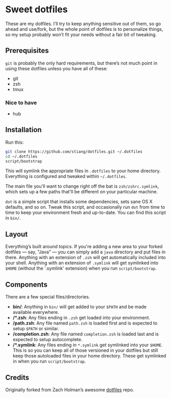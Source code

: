# Sweet dotfiles

These are my dotfiles. I’ll try to keep anything sensitive out of them, so 
go ahead and use/fork, but the whole point of dotfiles is to personalize things, 
so my setup probably won’t fit your needs without a fair bit of tweaking.

## Prerequisites
`git` is probably the only hard requirements, but there’s not much point in using
these dotfiles unless you have all of these:

* git
* zsh
* tmux

### Nice to have
* hub


## Installation

Run this:

```sh
git clone https://github.com/stiang/dotfiles.git ~/.dotfiles
cd ~/.dotfiles
script/bootstrap
```

This will symlink the appropriate files in `.dotfiles` to your home directory.
Everything is configured and tweaked within `~/.dotfiles`.

The main file you'll want to change right off the bat is `zsh/zshrc.symlink`,
which sets up a few paths that'll be different on your particular machine.

`dot` is a simple script that installs some dependencies, sets sane OS X
defaults, and so on. Tweak this script, and occasionally run `dot` from
time to time to keep your environment fresh and up-to-date. You can find
this script in `bin/`.

## Layout

Everything’s built around topics. If you're adding a new area to your
forked dotfiles — say, "Java" — you can simply add a `java` directory and put
files in there. Anything with an extension of `.zsh` will get automatically
included into your shell. Anything with an extension of `.symlink` will get
symlinked into `$HOME` (without the '.symlink' extension) when you run `script/bootstrap`.

## Components

There are a few special files/directories.

- **bin/**: Anything in `bin/` will get added to your `$PATH` and be made
  available everywhere.
- **<topic>/\*.zsh**: Any files ending in `.zsh` get loaded into your
  environment.
- **<topic>/path.zsh**: Any file named `path.zsh` is loaded first and is
  expected to setup `$PATH` or similar.
- **<topic>/completion.zsh**: Any file named `completion.zsh` is loaded
  last and is expected to setup autocomplete.
- **<topic>/\*.symlink**: Any files ending in `*.symlink` get symlinked into
  your `$HOME`. This is so you can keep all of those versioned in your dotfiles
  but still keep those autoloaded files in your home directory. These get
  symlinked in when you run `script/bootstrap`.

## Credits

Originally forked from Zach Holman’s awesome [dotfiles](http://github.com/holman/dotfiles) repo.
